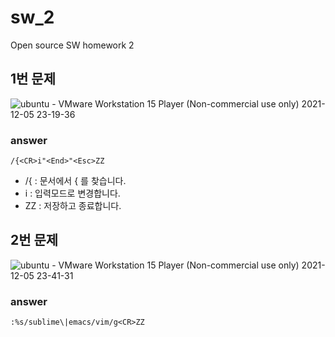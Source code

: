 # sw_2
Open source SW homework 2

## 1번 문제
![ubuntu - VMware Workstation 15 Player (Non-commercial use only) 2021-12-05 23-19-36](https://user-images.githubusercontent.com/77059736/144750623-bb5dd5aa-aaf1-4974-b3a0-754ad3832173.gif)

### answer
`/{<CR>i"<End>"<Esc>ZZ`
+ /{ : 문서에서 { 를 찾습니다.
+ i : 입력모드로 변경합니다.
+ ZZ : 저장하고 종료합니다.

## 2번 문제
![ubuntu - VMware Workstation 15 Player (Non-commercial use only) 2021-12-05 23-41-31](https://user-images.githubusercontent.com/77059736/144751601-1f61b032-d29f-4826-a653-c155f8389e09.gif)


### answer
`:%s/sublime\|emacs/vim/g<CR>ZZ`
